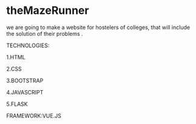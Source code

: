 # theMazeRunner
we are going to make a website for hostelers of colleges, that will include the solution of their problems . 

TECHNOLOGIES:

1.HTML

2.CSS

3.BOOTSTRAP

4.JAVASCRIPT

5.FLASK

FRAMEWORK:VUE.JS
